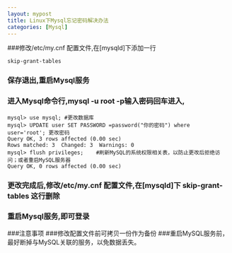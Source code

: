 ```yaml
---
layout: mypost
title: Linux下Mysql忘记密码解决办法
categories: [Mysql]
---
```



###修改/etc/my.cnf 配置文件,在[mysqld]下添加一行

```
skip-grant-tables
```
### 保存退出,重启Mysql服务
### 进入Mysql命令行,mysql -u root -p输入密码回车进入,
```
mysql> use mysql; #更改数据库
mysql> UPDATE user SET PASSWORD =password("你的密码") where user='root'; 更改密码
Query OK, 3 rows affected (0.00 sec)
Rows matched: 3  Changed: 3  Warnings: 0
mysql> flush privileges;	#刷新MySQL的系统权限相关表，以防止更改后拒绝访问；或者重启MySQL服务器
Query OK, 0 rows affected (0.00 sec)

```

### 更改完成后,修改/etc/my.cnf 配置文件,在[mysqld]下 skip-grant-tables 这行删除

### 重启Mysql服务,即可登录

###注意事项
###修改配置文件前可拷贝一份作为备份
###重启MySQL服务前，最好断掉与MySQL关联的服务，以免数据丢失。

